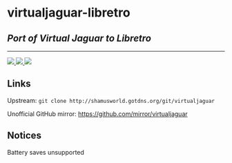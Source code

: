 # virtualjaguar-libretro

## _Port of Virtual Jaguar to Libretro_

---

<span align="center">
  <a href="https://github.com/libretro/virtualjaguar-libretro/actions/workflows/c-cpp.yml" alt="CI/CD">
    <img src="https://github.com/libretro/virtualjaguar-libretro/actions/workflows/c-cpp.yml/badge.svg" />
  </a>
  <a href="https://lgtm.com/projects/g/libretro/virtualjaguar-libretro/alerts/" alt="Total alerts">
    <img src="https://img.shields.io/lgtm/alerts/g/libretro/virtualjaguar-libretro.svg?logo=lgtm&logoWidth=18" />
  </a>
  <a href="https://lgtm.com/projects/g/libretro/virtualjaguar-libretro/context:cpp" alt="Language grade: C/C++">
    <img src="https://img.shields.io/lgtm/grade/cpp/g/libretro/virtualjaguar-libretro.svg?logo=lgtm&logoWidth=18" />
  </a>
</span>
                         
## Links
                                                                                                             
Upstream: `git clone http://shamusworld.gotdns.org/git/virtualjaguar`

Unofficial GitHub mirror: https://github.com/mirror/virtualjaguar

## Notices
                                                                                                             
Battery saves unsupported
